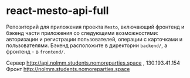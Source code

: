 # react-mesto-api-full
Репозиторий для приложения проекта `Mesto`, включающий фронтенд и бэкенд части приложения со следующими возможностями: авторизации и регистрации пользователей, операции с карточками и пользователями. Бэкенд расположите в директории `backend/`, а фронтенд - в `frontend/`. 
  
Сервер http://api.nolmm.students.nomoreparties.space ,     130.193.41.154
Фронт http://nolmm.students.nomoreparties.space
